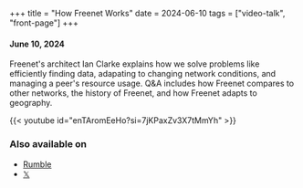 +++
title = "How Freenet Works"
date = 2024-06-10
tags = ["video-talk", "front-page"]
+++

#### June 10, 2024

Freenet's architect Ian Clarke explains how we solve problems like efficiently finding data,
adapating to changing network conditions, and managing a peer's resource usage. Q&A 
includes how Freenet compares to other networks, the history of Freenet, and how Freenet adapts
to geography.

{{< youtube id="enTAromEeHo?si=7jKPaxZv3X7tMmYh" >}}

### Also available on

* [Rumble](https://rumble.com/v50yavb-ian-clarke-breaks-down-his-vision-for-a-decentralized-internet.html)
* [𝕏](https://x.com/FreenetOrg/status/1800261209096077710)
